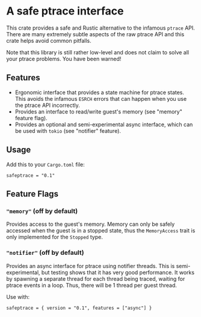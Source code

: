 # A safe ptrace interface

This crate provides a safe and Rustic alternative to the infamous `ptrace` API.
There are many extremely subtle aspects of the raw ptrace API and this crate
helps avoid common pitfalls.

Note that this library is still rather low-level and does not claim to solve all
your ptrace problems. You have been warned!

## Features

 * Ergonomic interface that provides a state machine for ptrace states. This
   avoids the infamous `ESRCH` errors that can happen when you use the ptrace
   API incorrectly.
 * Provides an interface to read/write guest's memory (see "memory" feature
   flag).
 * Provides an optional and semi-experimental async interface, which can be used
   with `tokio` (see "notifier" feature).

## Usage

Add this to your `Cargo.toml` file:
```
safeptrace = "0.1"
```

## Feature Flags

### `"memory"` (off by default)

Provides access to the guest's memory. Memory can only be safely accessed when
the guest is in a stopped state, thus the `MemoryAccess` trait is only
implemented for the `Stopped` type.

### `"notifier"` (off by default)

Provides an async interface for ptrace using notifier threads. This is
semi-experimental, but testing shows that it has very good performance. It works
by spawning a separate thread for each thread being traced, waiting for ptrace
events in a loop. Thus, there will be 1 thread per guest thread.

Use with:
```
safeptrace = { version = "0.1", features = ["async"] }
```
